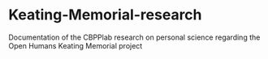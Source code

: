 # Keating-Memorial-research
Documentation of the CBPPlab research on personal science regarding the Open Humans Keating Memorial project
